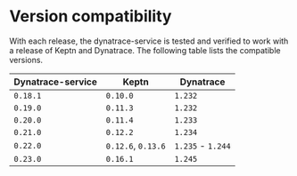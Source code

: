 # Version compatibility

With each release, the dynatrace-service is tested and verified to work with a release of Keptn and Dynatrace. The following table lists the compatible versions.

| Dynatrace-service | Keptn | Dynatrace |
|---|---|---|
| `0.18.1` | `0.10.0` | `1.232` |
| `0.19.0` | `0.11.3` | `1.232` |
| `0.20.0` | `0.11.4` | `1.233` |
| `0.21.0` | `0.12.2` | `1.234` |
| `0.22.0` | `0.12.6`, `0.13.6` | `1.235` - `1.244` |
| `0.23.0` | `0.16.1` | `1.245` |
